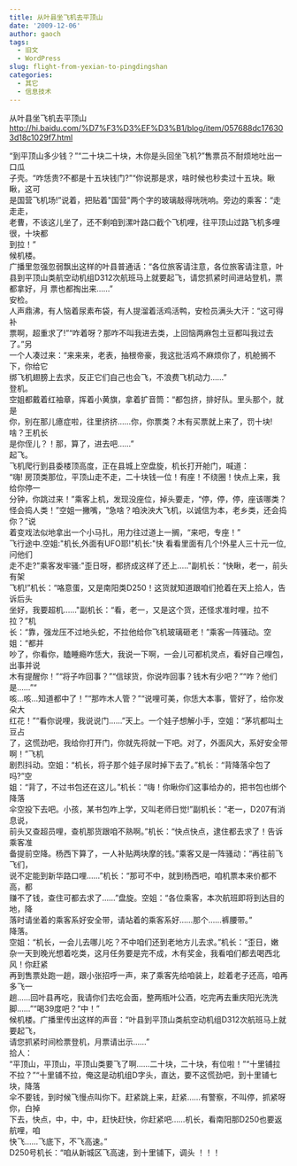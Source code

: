 ```yaml
---
title: 从叶县坐飞机去平顶山
date: '2009-12-06'
author: gaoch
tags:
  - 旧文
  - WordPress
slug: flight-from-yexian-to-pingdingshan
categories:
  - 其它
  - 信息技术
---
```


从叶县坐飞机去平顶山  
http://hi.baidu.com/%D7%F3%D3%EF%D3%B1/blog/item/057688dc176303d18c1029f7.html  

“到平顶山多少钱？”“二十块二十块，木你是头回坐飞机?”售票员不耐烦地吐出一口瓜  
子壳。“咋恁贵?不都是十五块钱门?”“你说那是求，啥时候也秒卖过十五块。瞅瞅，这可  
是国营飞机场!”说着，把贴着"国营"两个字的玻璃敲得咣咣响。旁边的乘客：“走走走，  
老曹，不该这儿坐了，还不剩咱到漯叶路口截个飞机哩，往平顶山过路飞机多哩很，十块都  
到拉！”  
候机楼。  
广播里忽强忽弱飘出这样的叶县普通话：“各位旅客请注意，各位旅客请注意，叶县到平顶山类航空动机组D312次航班马上就要起飞，请您抓紧时间进站登机，票都拿好，月
票也都掏出来……”  
安检。  
人声鼎沸，有人恼着尿素布袋，有人提溜着活鸡活鸭，安检员满头大汗：“这可得补  
票啊，超重求了!”“咋着呀？那咋不叫我进去类，上回恼两麻包土豆都叫我过去了。”另  
一个人凑过来：“来来来，老表，抽根帝豪，我这批活鸡不麻烦你了，机舱搁不下，你给它  
绑飞机翅膀上去求，反正它们自己也会飞，不浪费飞机动力……”  
登机。  
空姐都戴着红袖章，挥着小黄旗，拿着扩音筒：“都包挤，排好队。里头那个，就是  
你，别在那儿癔症啦，往里挤挤……你，你票类？木有买票就上来了，罚十块!
啥？王机长  
是你侄儿？！那，算了，进去吧……”  
起飞。  
飞机爬行到县委楼顶高度，正在县城上空盘旋，机长打开舱门，喊道：  
“嗨!
房顶类那位，平顶山走不走，二十块钱一位！有座！不绕圈！快点上来，我给你停一  
分钟，你跳过来！”乘客上机，发现没座位，掉头要走，“停，停，停，座该哪类？怪会捣人类！”空姐一撇嘴，“急啥？咱泱泱大飞机，以诚信为本，老乡类，还会捣你？”说  
着变戏法似地拿出一个小马扎，用力往过道上一搁，“来吧，专座！”  
飞行途中.空姐:"机长,外面有UFO耶!"机长:"快
看看里面有几个!外星人三十元一位,问他们  
走不走?"乘客发牢骚:"歪日呀，都挤成这样了还上....."副机长：“快瞅，老一，前头有架  
飞机!”机长：“咯意蛋，又是南阳类D250！这货就知道跟咱们抢着在天上拾人，告诉后头  
坐好，我要超机……"副机长：“看，老一，又是这个货，还怪求准时哩，拉不拉？”机  
长：“靠，强龙压不过地头蛇，不拉他给你飞机玻璃砸老！”乘客一阵骚动。空姐：“都并  
吵了，你看你，瞌睡瘾咋恁大，我说一下啊，一会儿可都机灵点，看好自己哩包，出事并说  
木有提醒你！”“将子咋回事？”“信球货，你说咋回事？钱木有少吧？”“咋？他们是……”“  
咳…咳…知道都中了！”“那咋木人管？”“说哩可美，你恁大本事，管好了，给你发朵大  
红花！”“看你说哩，我说说门……”天上。一个娃子想解小手，空姐：“茅坑都叫土豆占  
了，这慌劲吧，我给你打开门，你就先将就一下吧。对了，外面风大，系好安全带啊！”飞机  
剧烈抖动。空姐：“机长，将子那个娃子尿时掉下去了。”机长：“背降落伞包了吗?”空  
姐：“背了，不过书包还在这儿。”机长：“嗨！你瞅你们这事给办的，把书包也绑个降落  
伞空投下去吧。小孩，某书包咋上学，又叫老师日觉!”副机长：“老一，D207有消息说，  
前头又查超员哩，查机那货跟咱不熟啊。”机长：“快点快点，逮住都去求了！告诉乘客准  
备提前空降。杨西下算了，一人补贴两块摩的钱。”乘客又是一阵骚动：“再往前飞飞们，  
说不定能到新华路口哩……”机长：“那可不中，就到杨西吧，咱机票本来价都不高，都  
赚不了钱，查住可都去求了……”盘旋。空姐：“各位乘客，本次航班即将到达目的地，降  
落时请坐着的乘客系好安全带，请站着的乘客系好……那个……裤腰带。”  
降落。  
空姐：“机长，一会儿去哪儿吃？不中咱们还到老地方儿去求。”机长：“歪日，嫩  
杂一天到晚光想着吃类，这月任务要是完不成，木有奖金，我看咱们都去喝西北风！你赶紧  
再到售票处跑一趟，跟小张招呼一声，来了乘客先给咱装上，趁着老子还高，咱再多飞一  
趟……回叶县再吃，我请你们去吃会面，整两瓶叶公酒，吃完再去重庆阳光洗洗脚……”“喝39度吧？“中！”  
候机楼。广播里传出这样的声音：“叶县到平顶山类航空动机组D312次航班马上就要起飞，  
请您抓紧时间检票登机，月票请出示……”  
拾人：  
“平顶山，平顶山，平顶山类要飞了啊……二十块，二十块，有位啦！”“十里铺拉不拉？”“十里铺不拉，俺这是动机组D字头，直达，要不这慌劲吧，到十里铺七块，降落  
伞不要钱，到时候飞慢点叫你下。赶紧跳上来，赶紧……有警察，不叫停，抓紧呀你，白掉  
下去，快点，中，中，中，赶快赶快，你赶紧吧……机长，看南阳那D250也要返航哩，咱  
快飞……飞底下，不飞高速。”  
D250号机长：“咱从新城区飞高速，到十里铺下，调头 ！！！
